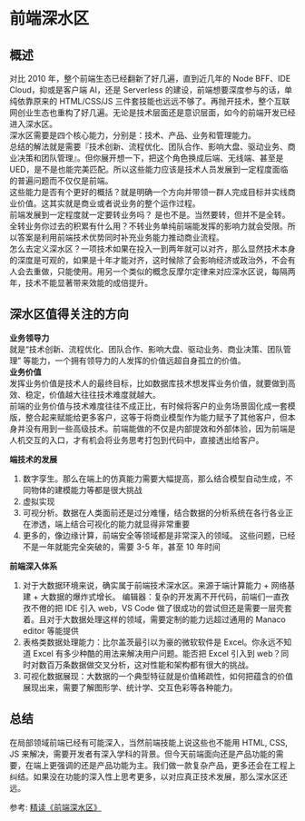 # 前端深水区
## 概述
对比 2010 年，整个前端生态已经翻新了好几遍，直到近几年的 Node BFF、IDE Cloud，抑或是客户端 AI，还是 Serverless 的建设，前端想要深度参与的话，单纯依靠原来的 HTML/CSS/JS 三件套技能也远远不够了。再抛开技术，整个互联网创业生态也重构了好几遍。无论是技术层面还是意识层面，如今的前端开发已经进入深水区。  
深水区需要是四个核心能力，分别是：技术、产品、业务和管理能力。  
总结的解法就是需要『技术创新、流程优化、团队合作、影响大盘、驱动业务、商业决策和团队管理』。但你展开想一下，把这个角色换成后端、无线端、甚至是 UED，是不是也能完美匹配。所以这些能力应该是技术人员发展到一定程度面临的普遍问题而不仅仅是前端。  
这些能力是否有个更好的概括？就是明确一个方向并带领一群人完成目标并实线商业价值。这其实就是商业或者说业务的整个运作过程。  
前端发展到一定程度就一定要转业务吗？ 是也不是。当然要转，但并不是全转。全转业务你过去的积累有什么用？不转业务单纯前端能发挥的影响力就会受限。所以答案是利用前端技术优势同时补充业务能力推动商业流程。  
怎么去定义深水区？一项技术如果在投入一到两年就可以对齐，那么显然技术本身的深度是可观的，如果是十年才能对齐，这时候除了会影响经济或政治外，不会有人会去重做，只能使用。用另一个类似的概念反摩尔定律来对应深水区说，每隔两年，技术不能显著带来效能的成倍提升。  

## 深水区值得关注的方向
**业务领导力**  
就是“技术创新、流程优化、团队合作、影响大盘、驱动业务、商业决策、团队管理” 等能力，一个拥有领导力的人发挥的价值远超自身孤立的价值。  
**业务价值**  
发挥业务价值是技术人的最终目标，比如数据库技术想发挥业务价值，就要做到高效、稳定，价值越大往往技术难度就越大。  
前端的业务价值与技术难度往往不成正比，有时候将客户的业务场景固化成一套模版，整合起来赋能给更多客户，这等于将商业模型作为能力赋予了其他客户，但本身并没有用到一些高级技术。前端能做的不仅是内部提效和外部体验，因为前端是人机交互的入口，才有机会将业务思考打包到代码中，直接透出给客户。  

**端技术的发展**  
1. 数字孪生。那么在端上的仿真能力需要大幅提高，那么结合模型自动生成，不同物体的建模能力等都是很大挑战
2. 虚拟实现
3. 可视分析。数据在人类面前还是过分难懂，结合数据的分析系统在各行各业正在渗透，端上结合可视化的能力就显得非常重要
4. 更多的，像边缘计算，前端安全等领域都是非常深入的领域。 这些问题，已经不是一年就能完全突破的，需要 3-5 年，甚至 10 年时间

**前端深入体系**  
1. 对于大数据环境来说，确实属于前端技术深水区。来源于端计算能力 + 网络基建 + 大数据的爆炸式增长。 编辑器：复杂的开发离不开代码，前端们一直孜孜不倦的把 IDE 引入 web，VS Code 做了很成功的尝试但还是需要一层壳套着。且对于大数据处理这样的领域，需要定制的能力远超过通用的 Manaco editor 等能提供
2. 表格类数据处理能力：比尔盖茨最引以为豪的微软软件是 Excel。你永远不知道 Excel 有多少种酷的用法来解决用户问题。能否把 Excel 引入到 web？同时对数百万条数据做交叉分析，这对性能和架构都有很大的挑战。
3. 可视化数据展现：大数据的一个典型特征就是价值稀疏性，如何把蕴含的价值展现出来，需要了解图形学、统计学、交互色彩等各种能力。

## 总结
在局部领域前端已经有可能深入，当然前端技能上说这些也不能用 HTML, CSS, JS 来解决，需要开发者有深入学科的背景。但今天前端面向还是产品功能的需要，在端上更强调的还是产品功能为主。我们做一款复杂产品，更多还会在工程上纠结。如果没在功能的深入性上思考更多，以对应真正技术发展，那么深水区还远。

参考:
[精读《前端深水区》](https://github.com/ascoders/weekly/blob/master/%E5%89%8D%E6%B2%BF%E6%8A%80%E6%9C%AF/119.%E7%B2%BE%E8%AF%BB%E3%80%8A%E5%89%8D%E7%AB%AF%E6%B7%B1%E6%B0%B4%E5%8C%BA%E3%80%8B.md)